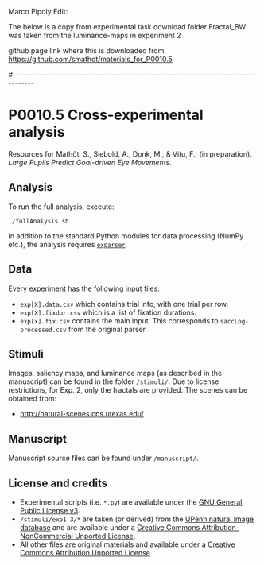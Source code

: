 Marco Pipoly Edit:

The below is a copy from experimental task download folder 
Fractal_BW was taken from the luminance-maps in experiment 2

github page link where this is downloaded from:
https://github.com/smathot/materials_for_P0010.5


#------------------------------------------------------------------------------------

# P0010.5 Cross-experimental analysis

Resources for Mathôt, S., Siebold, A., Donk, M., & Vitu, F., (in preparation). *Large Pupils Predict Goal-driven Eye Movements*.

## Analysis

To run the full analysis, execute:

	./fullAnalysis.sh
	
In addition to the standard Python modules for data processing (NumPy etc.), the analysis requires [`exparser`](https://github.com/smathot/exparser).

## Data

Every experiment has the following input files:

- `exp[X].data.csv` which contains trial info, with one trial per row.
- `exp[X].fixdur.csv` which is a list of fixation durations.
- `exp[x].fix.csv` contains the main input. This corresponds to `saccLog-processed.csv` from the original parser.

## Stimuli

Images, saliency maps, and luminance maps (as described in the manuscript) can be found in the folder `/stimuli/`. Due to license restrictions, for Exp. 2, only the fractals are provided. The scenes can be obtained from:

- <http://natural-scenes.cps.utexas.edu/>

## Manuscript

Manuscript source files can be found under `/manuscript/`.

## License and credits

- Experimental scripts (i.e. `*.py`) are available under the [GNU General Public License v3](http://www.gnu.org/licenses/gpl.html).
- `/stimuli/exp1-3/*` are taken (or derived) from the [UPenn natural image database](http://tofu.psych.upenn.edu/~upennidb/) and are available under a [Creative Commons Attribution-NonCommercial Unported License](https://creativecommons.org/licenses/by-nc/3.0/).
- All other files are original materials and available under a [Creative Commons Attribution Unported License](https://creativecommons.org/licenses/by/3.0/).
